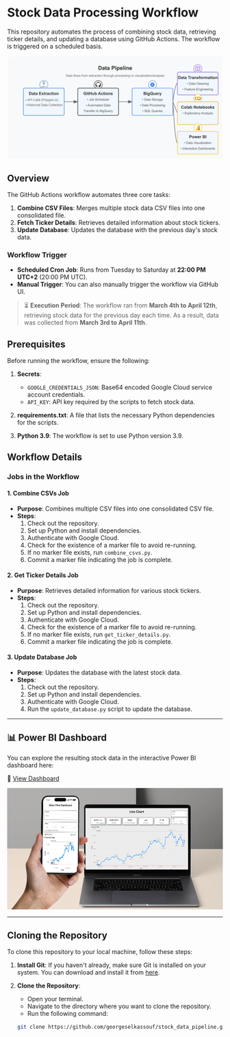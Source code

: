 
# Stock Data Processing Workflow

This repository automates the process of combining stock data, retrieving ticker details, and updating a database using GitHub Actions. The workflow is triggered on a scheduled basis.

![Pipeline Preview](pipeline.png)

## Overview

The GitHub Actions workflow automates three core tasks:

1. **Combine CSV Files**: Merges multiple stock data CSV files into one consolidated file.
2. **Fetch Ticker Details**: Retrieves detailed information about stock tickers.
3. **Update Database**: Updates the database with the previous day's stock data.

### Workflow Trigger
- **Scheduled Cron Job**: Runs from Tuesday to Saturday at **22:00 PM UTC+2** (20:00 PM UTC).
- **Manual Trigger**: You can also manually trigger the workflow via GitHub UI.

> ⏳ **Execution Period**: The workflow ran from **March 4th to April 12th**, retrieving stock data for the previous day each time. As a result, data was collected from **March 3rd to April 11th**.

## Prerequisites

Before running the workflow, ensure the following:

1. **Secrets**:
   - `GOOGLE_CREDENTIALS_JSON`: Base64 encoded Google Cloud service account credentials.
   - `API_KEY`: API key required by the scripts to fetch stock data.

2. **requirements.txt**: A file that lists the necessary Python dependencies for the scripts.

3. **Python 3.9**: The workflow is set to use Python version 3.9.

## Workflow Details

### Jobs in the Workflow

#### 1. **Combine CSVs Job**
- **Purpose**: Combines multiple CSV files into one consolidated CSV file.
- **Steps**:
  1. Check out the repository.
  2. Set up Python and install dependencies.
  3. Authenticate with Google Cloud.
  4. Check for the existence of a marker file to avoid re-running.
  5. If no marker file exists, run `combine_csvs.py`.
  6. Commit a marker file indicating the job is complete.

#### 2. **Get Ticker Details Job**
- **Purpose**: Retrieves detailed information for various stock tickers.
- **Steps**:
  1. Check out the repository.
  2. Set up Python and install dependencies.
  3. Authenticate with Google Cloud.
  4. Check for the existence of a marker file to avoid re-running.
  5. If no marker file exists, run `get_ticker_details.py`.
  6. Commit a marker file indicating the job is complete.

#### 3. **Update Database Job**
- **Purpose**: Updates the database with the latest stock data.
- **Steps**:
  1. Check out the repository.
  2. Set up Python and install dependencies.
  3. Authenticate with Google Cloud.
  4. Run the `update_database.py` script to update the database.

---

## 📊 Power BI Dashboard

You can explore the resulting stock data in the interactive Power BI dashboard here:

🔗 [View Dashboard](https://app.powerbi.com/view?r=eyJrIjoiY2JmOGU4ODgtMDRlNS00ZDgwLTk5ZTItMjhiNTViODE0NDM0IiwidCI6ImRkZjhiYWQyLWY4ZGEtNDg3Zi05OGQ1LWQzMGExNjM0MjA0OSJ9)

![Power BI Dashboard Preview](dashboard/dashboard_demo.png)

---

## Cloning the Repository

To clone this repository to your local machine, follow these steps:

1. **Install Git**: If you haven't already, make sure Git is installed on your system. You can download and install it from [here](https://git-scm.com/downloads).

2. **Clone the Repository**:
   - Open your terminal.
   - Navigate to the directory where you want to clone the repository.
   - Run the following command:

   ```bash
   git clone https://github.com/georgeselkassouf/stock_data_pipeline.git
